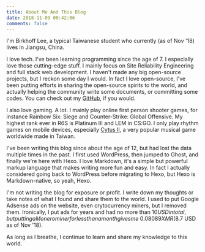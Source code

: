 ```yaml
---
title: About Me And This Blog
date: 2018-11-09 00:42:06
comments: false
---
```


I'm Birkhoff Lee, a typical Taiwanese student who currently (as of Nov '18) lives in Jiangsu, China.

I love tech. I've been learning programming since the age of 7. I especially love those cutting-edge stuff. I mainly focus on Site Reliability Engineering and full stack web development. I haven't made any big open-source projects, but I reckon some day I would. In fact I love open-source, I've been putting efforts in sharing the open-source spirits to the world, and actually helping the community write some documents, or committing some codes. You can check out my [GitHub](https://github.com/birkhofflee), if you would.

I also love gaming. A lot. I mainly play online first person shooter games, for instance Rainbow Six: Siege and Counter-Strike: Global Offensive. My highest rank ever in R6S is Platinum III and LEM in CS:GO. I only play rhythm games on mobile devices, especially [Cytus II](https://www.rayark.com/g/cytus2/), a very popular musical game worldwide made in Taiwan.

I've been writing this blog since about the age of 12, but had lost the data multiple times in the past. I first used WordPress, then jumped to Ghost, and finally we're here with Hexo. I love Markdown, it's a simple but powerful markup language that makes writing more fun and easy. In fact I actually considered going back to WordPress before migrating to Hexo, but Hexo is Markdown-native, so yeah, Hexo.

I'm not writing the blog for exposure or profit. I write down my thoughts or take notes of what I found and share them to the world. I used to put Google Adsense ads on the website, even crytocurrency miners, but I removed them. Ironically, I put ads for years and had no more than $10 USD in total, but putting a Monero miner for less than a month gives me ~0.08089 XMR ($8.7 USD as of Nov '18).

As long as I breathe, I continue to learn and share my knowledge to this world.
